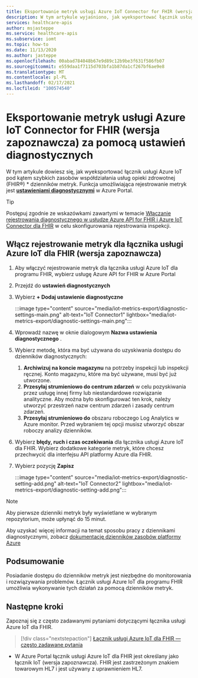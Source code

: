 ```yaml
---
title: Eksportowanie metryk usługi Azure IoT Connector for FHIR (wersja zapoznawcza) za pomocą ustawień diagnostycznych
description: W tym artykule wyjaśniono, jak wyeksportować łącznik usługi Azure IoT for FHIR (wersja zapoznawcza) za pomocą ustawień diagnostycznych
services: healthcare-apis
author: msjasteppe
ms.service: healthcare-apis
ms.subservice: iomt
ms.topic: how-to
ms.date: 11/13/2020
ms.author: jasteppe
ms.openlocfilehash: 00abad784048b67e9d89c12b9be3f631f586fb07
ms.sourcegitcommit: e559daa1f7115d703bfa1b87da1cf267bf6ae9e8
ms.translationtype: MT
ms.contentlocale: pl-PL
ms.lasthandoff: 02/17/2021
ms.locfileid: "100574540"
---
```

# <a name="export-azure-iot-connector-for-fhir-preview-metrics-through-diagnostic-settings"></a>Eksportowanie metryk usługi Azure IoT Connector for FHIR (wersja zapoznawcza) za pomocą ustawień diagnostycznych

W tym artykule dowiesz się, jak wyeksportować łącznik usługi Azure IoT pod kątem szybkich zasobów współdziałania usług opieki zdrowotnej (FHIR&#174;) * dzienników metryk. Funkcja umożliwiająca rejestrowanie metryk jest [**ustawieniami diagnostycznymi**](../azure-monitor/essentials/diagnostic-settings.md) w Azure Portal. 

> [!TIP]
> Postępuj zgodnie ze wskazówkami zawartymi w temacie [Włączanie rejestrowania diagnostycznego w usłudze Azure API for FHIR i Azure IoT Connector dla FHIR](enable-diagnostic-logging.md#enable-diagnostic-logging-in-azure-api-for-fhir) w celu skonfigurowania rejestrowania inspekcji.

## <a name="enable-metrics-logging-for-the-azure-iot-connector-for-fhir-preview"></a>Włącz rejestrowanie metryk dla łącznika usługi Azure IoT dla FHIR (wersja zapoznawcza)
1. Aby włączyć rejestrowanie metryk dla łącznika usługi Azure IoT dla programu FHIR, wybierz usługę Azure API for FHIR w Azure Portal 

2. Przejdź do **ustawień diagnostycznych** 

3. Wybierz **+ Dodaj ustawienie diagnostyczne**

   :::image type="content" source="media/iot-metrics-export/diagnostic-settings-main.png" alt-text="IoT Connector1" lightbox="media/iot-metrics-export/diagnostic-settings-main.png"::: 

4. Wprowadź nazwę w oknie dialogowym **Nazwa ustawienia diagnostycznego** .

5. Wybierz metodę, która ma być używana do uzyskiwania dostępu do dzienników diagnostycznych:

    1. **Archiwizuj na koncie magazynu** na potrzeby inspekcji lub inspekcji ręcznej. Konto magazynu, które ma być używane, musi być już utworzone.
    2. **Przesyłaj strumieniowo do centrum zdarzeń** w celu pozyskiwania przez usługę innej firmy lub niestandardowe rozwiązanie analityczne. Aby można było skonfigurować ten krok, należy utworzyć przestrzeń nazw centrum zdarzeń i zasady centrum zdarzeń.
    3. **Przesyłaj strumieniowo do** obszaru roboczego Log Analytics w Azure monitor. Przed wybraniem tej opcji musisz utworzyć obszar roboczy analizy dzienników.

6. Wybierz **błędy, ruch i czas oczekiwania** dla łącznika usługi Azure IoT dla FHIR.  Wybierz dodatkowe kategorie metryk, które chcesz przechwycić dla interfejsu API platformy Azure dla FHIR.

7. Wybierz pozycję **Zapisz**

   :::image type="content" source="media/iot-metrics-export/diagnostic-setting-add.png" alt-text="IoT Connector2" lightbox="media/iot-metrics-export/diagnostic-setting-add.png":::

> [!Note] 
> Aby pierwsze dzienniki metryk były wyświetlane w wybranym repozytorium, może upłynąć do 15 minut.  
 
Aby uzyskać więcej informacji na temat sposobu pracy z dziennikami diagnostycznymi, zobacz [dokumentację dzienników zasobów platformy Azure](../azure-monitor/essentials/platform-logs-overview.md)

## <a name="conclusion"></a>Podsumowanie 
Posiadanie dostępu do dzienników metryk jest niezbędne do monitorowania i rozwiązywania problemów.  Łącznik usługi Azure IoT dla programu FHIR umożliwia wykonywanie tych działań za pomocą dzienników metryk. 

## <a name="next-steps"></a>Następne kroki

Zapoznaj się z często zadawanymi pytaniami dotyczącymi łącznika usługi Azure IoT dla FHIR.

>[!div class="nextstepaction"]
>[Łącznik usługi Azure IoT dla FHIR — często zadawane pytania](fhir-faq.md)

* W Azure Portal łącznik usługi Azure IoT dla FHIR jest określany jako łącznik IoT (wersja zapoznawcza). FHIR jest zastrzeżonym znakiem towarowym HL7 i jest używany z uprawnieniem HL7.
